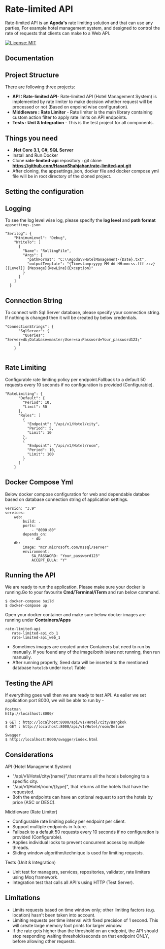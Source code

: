 Rate-limited API
==============

Rate-limited API is an **Agoda's** rate limiting solution and that can use any parties, For example hotel management system, and designed to control the rate of requests that clients can make to a Web API.

[![License: MIT](https://img.shields.io/github/license/HasanShahjahan/rate-limited-api.svg)](https://opensource.org/licenses/MIT)

## Documentation
## Project Structure
There are following three projects:
* **API : Rate-limited API**- Rate-limited API (Hotel Management System) is implemented by rate limiter to make decision whether request will be processed or not (Based on enpoind wise configuration).
* **Middleware : Rate Limiter** - Rate limiter is the main library containing custom action filter to apply rate limits on API endpoints.
* **Tests : Unit & Integration** - This is the test project for all components.

## Things you need
* **.Net Core 3.1, C#, SQL Server**
* Install and Run Docker
* Clone **rate-limited-api** repository : git clone **https://github.com/HasanShahjahan/rate-limited-api.git**
* After cloning, the appsettings.json, docker file and docker compose yml file will be in root directory of the cloned project.

## Setting the configuration
## Logging
To see the log level wise log, please specify the **log level** and  **path format** `appsettings.json`
```
"Serilog": {
    "MinimumLevel": "Debug",
    "WriteTo": [
      {
        "Name": "RollingFile",
        "Args": {
          "pathFormat": "C:\\Agoda\\HotelManagement-{Date}.txt",
          "outputTemplate": "{Timestamp:yyyy-MM-dd HH:mm:ss.fff zzz} [{Level}] {Message}{NewLine}{Exception}"
        }
      }
    ]
  }
```
## Connection String
To connect with Sql Server database, please specify your connection string. If nothing is changed then it will be created by below credentials. 

```
"ConnectionStrings": {
      "SqlServer": {
        "Queries": "Server=db;Database=master;User=sa;Password=Your_password123;"
      }
    }
    
```
## Rate Limiting
Configurable rate limiting policy per endpoint.Fallback to a default 50 requests every 10 seconds if no configuration is provided (Configurable).
```
"RateLimiting": {
      "Default": {
        "Period": 10,
        "Limit": 50
      },
      "Rules": [
        {
          "Endpoint": "/api/v1/Hotel/city",
          "Period": 5,
          "Limit": 10
        },
        {
          "Endpoint": "/api/v1/Hotel/room",
          "Period": 10,
          "Limit": 100
        }
      ]
    }
```
## Docker Compose Yml
Below docker compose configuration for web and dependable databse based on database connection string of application settings.
```
version: "3.9"
services:
    web:
        build: .
        ports:
            - "8000:80"
        depends_on:
            - db
    db:
        image: "mcr.microsoft.com/mssql/server"
        environment:
            SA_PASSWORD: "Your_password123"
            ACCEPT_EULA: "Y"
```

## Running the API
We are ready to run the application. Please make sure your docker is running.Go to your favourite **Cmd/Terminal/iTerm** and run below command.

```
$ docker-compose build
$ docker-compose up
```

Open your docker container and make sure below docker images are running under **Containers/Apps**
```
rate-limited-api
   rate-limited-api_db_1
   rate-limited-api_web_1
```
* Sometimes images are created under Containers but need to run by manually. If you found any of the image/both is/are not running, then run manually.
* After running properly, Seed data will be inserted to the mentioned database `hoteldb` under `Hotel` Table
 
## Testing the API
If everything goes well then we are ready to test API. As ealier we set application port 8000, we will be able to run by - 
```
Postman
http://localhost:8000/

$ GET : http://localhost:8000/api/v1/Hotel/city/Bangkok
$ GET : http://localhost:8000/api/v1/Hotel/room/Deluxe

Swagger
$ http://localhost:8000/swagger/index.html

```

## Considerations
API (Hotel Management System)
* "/api/v1/Hotel/city/{name}",that returns all the hotels belonging to a specific city.
* "/api/v1/Hotel/room/{type}", that returns all the hotels that have the requested.
* Both the endpoints can have an optional request to sort the hotels by price (ASC or DESC).

Middleware (Rate Limiter)
* Configurable rate limiting policy per endpoint per client.
* Support multiple endpoints in future.
* Fallback to a default 50 requests every 10 seconds if no configuration is provided (Configurable).
* Applies individual locks to prevent concurrent access by multiple threads. 
* Sliding window algorithm/technique is used for limiting requests.

Tests (Unit & Integration)
* Unit test for managers, services, repositories, validator, rate limiters using Moq framework.
* Integration test that calls all API's using HTTP (Test Server).

## Limitations
* Limits requests based on time window only; other limiting factors (e.g. location) hasn't been taken into account.
* Limiting requests per time interval with fixed precision of 1 second. This will create large memory foot prints for larger window.
* If the rate gets higher than the threshold on an endpoint, the API should stop responding waiting threshold/seconds on that endpoint ONLY, before allowing other requests.
